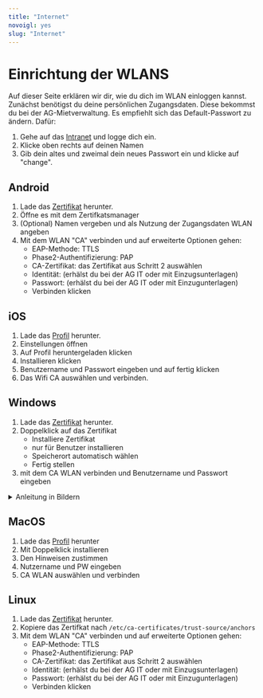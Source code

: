 ```yaml
---
title: "Internet"
novoigl: yes
slug: "Internet"
---
```


# Einrichtung der WLANS

Auf dieser Seite erklären wir dir, wie du dich im WLAN einloggen kannst.   
Zunächst benötigst du deine persönlichen Zugangsdaten. Diese bekommst du bei der AG-Mietverwaltung. Es empfiehlt sich das Default-Passwort zu ändern. Dafür:

1. Gehe auf das [Intranet](https://intranet.ca-hd.de/) und logge dich ein.
2. Klicke oben rechts auf deinen Namen
3. Gib dein altes und zweimal dein neues Passwort ein und klicke auf "change".

## Android

1. Lade das [Zertifikat](ca.crt) herunter.
2. Öffne es mit dem Zertifkatsmanager
3. (Optional) Namen vergeben und als Nutzung der Zugangsdaten WLAN angeben
4. Mit dem WLAN "CA" verbinden und auf erweiterte Optionen gehen:
    - EAP-Methode: TTLS
    - Phase2-Authentifizierung: PAP
    - CA-Zertifikat: das Zertifikat aus Schritt 2 auswählen
    - Identität: (erhälst du bei der AG IT oder mit Einzugsunterlagen)
    - Passwort: (erhälst du bei der AG IT oder mit Einzugunterlagen)
    - Verbinden klicken

## iOS

1. Lade das [Profil](ca_wifi.mobileconfig) herunter.
2. Einstellungen öffnen
3. Auf Profil heruntergeladen klicken
4. Installieren klicken
5. Benutzername und Passwort eingeben und auf fertig klicken
6. Das Wifi CA auswählen und verbinden.

## Windows

1. Lade das [Zertifikat](ca.crt) herunter.
2. Doppelklick auf das Zertifikat
    - Installiere Zertifikat
    - nur für Benutzer installieren
    - Speicherort automatisch wählen
    - Fertig stellen
3. mit dem CA WLAN verbinden und Benutzername und Passwort eingeben
<details>
<summary>Anleitung in Bildern</summary>
<div>
   <img width="49%" src="Windows0.png" alt="pic1">
   <img width="49%" src="Windows1.png" alt="pic1">
</div>
<div>
   <img width="49%" src="Windows2.png" alt="pic1">
   <img width="49%" src="Windows3.png" alt="pic1">
</div>
</details>


## MacOS

1. Lade das [Profil](ca_wifi.mobileconfig) herunter
2. Mit Doppelklick installieren
3. Den Hinweisen zustimmen
4. Nutzername und PW eingeben
5. CA WLAN auswählen und verbinden

## Linux

1. Lade das [Zertifikat](ca.crt) herunter.
2. Kopiere das Zertifkat nach `/etc/ca-certificates/trust-source/anchors`
3. Mit dem WLAN "CA" verbinden und auf erweiterte Optionen gehen:
    - EAP-Methode: TTLS
    - Phase2-Authentifizierung: PAP
    - CA-Zertifikat: das Zertifikat aus Schritt 2 auswählen
    - Identität: (erhälst du bei der AG IT oder mit Einzugsunterlagen)
    - Passwort: (erhälst du bei der AG IT oder mit Einzugunterlagen)
    - Verbinden klicken

